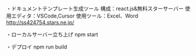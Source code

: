・ドキュメントテンプレート生成ツール
構成：react.js&無料スターサーバー
使用エディタ：VSCode,Cursor
使用ツール：Excel、Word
http://ss424754.stars.ne.jp/

・ローカルサーバー立ち上げ
npm start

・デプロイ
npm run build

